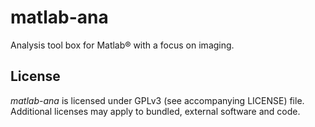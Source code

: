 # matlab-ana

Analysis tool box for Matlab® with a focus on imaging.

## License

*matlab-ana* is licensed under GPLv3 (see accompanying LICENSE) file.
Additional licenses may apply to bundled, external software and code.



